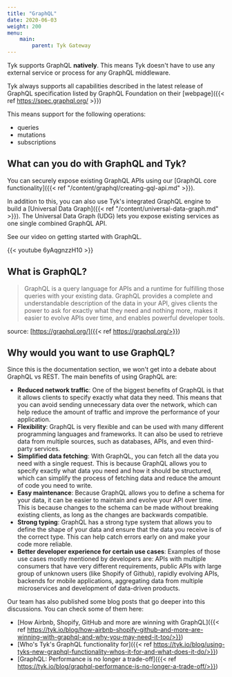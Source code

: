 ```yaml
---
title: "GraphQL"
date: 2020-06-03
weight: 200
menu:
    main:
        parent: Tyk Gateway
---
```


Tyk supports GraphQL **natively**. This means Tyk doesn't have to use any external service or process for any GraphQL middleware.

Tyk always supports all capabilities described in the latest release of GraphQL specification listed by GraphQL Foundation on their [webpage]({{< ref https://spec.graphql.org/ >}})

This means support for the following operations:
- queries
- mutations
- subscriptions

## What can you do with GraphQL and Tyk?

You can securely expose existing GraphQL APIs using our [GraphQL core functionality]({{< ref "/content/graphql/creating-gql-api.md" >}}).

In addition to this, you can also use Tyk's integrated GraphQL engine to build a [Universal Data Graph]({{< ref "/content/universal-data-graph.md" >}}). The Universal Data Graph (UDG) lets you expose existing services as one single combined GraphQL API.

See our video on getting started with GraphQL.

{{< youtube 6yAqgnzzH10 >}}

## What is GraphQL?

> GraphQL is a query language for APIs and a runtime for fulfilling those queries with your existing data. GraphQL provides a complete and understandable description of the data in your API, gives clients the power to ask for exactly what they need and nothing more, makes it easier to evolve APIs over time, and enables powerful developer tools.

source: [https://graphql.org/]({{< ref https://graphql.org/>}})

## Why would you want to use GraphQL?

Since this is the documentation section, we won't get into a debate about GraphQL vs REST. The main benefits of using GraphQL are:
* **Reduced network traffic**: One of the biggest benefits of GraphQL is that it allows clients to specify exactly what data they need. This means that you can avoid sending unnecessary data over the network, which can help reduce the amount of traffic and improve the performance of your application.
* **Flexibility**: GraphQL is very flexible and can be used with many different programming languages and frameworks. It can also be used to retrieve data from multiple sources, such as databases, APIs, and even third-party services.
* **Simplified data fetching**: With GraphQL, you can fetch all the data you need with a single request. This is because GraphQL allows you to specify exactly what data you need and how it should be structured, which can simplify the process of fetching data and reduce the amount of code you need to write.
* **Easy maintenance**: Because GraphQL allows you to define a schema for your data, it can be easier to maintain and evolve your API over time. This is because changes to the schema can be made without breaking existing clients, as long as the changes are backwards compatible.
* **Strong typing**: GraphQL has a strong type system that allows you to define the shape of your data and ensure that the data you receive is of the correct type. This can help catch errors early on and make your code more reliable.
* **Better developer experience for certain use cases**: Examples of those use cases mostly mentioned by developers are: APIs with multiple consumers that have very different requirements, public APIs with large group of unknown users (like Shopify of Github), rapidly evolving APIs, backends for mobile applications, aggregating data from multiple microservices and development of data-driven products.

Our team has also published some blog posts that go deeper into this discussions. You can check some of them here:
* [How Airbnb, Shopify, GitHub and more are winning with GraphQL]({{< ref https://tyk.io/blog/how-airbnb-shopify-github-and-more-are-winning-with-graphql-and-why-you-may-need-it-too/>}})
* [Who's Tyk's GraphQL functionality for]({{< ref https://tyk.io/blog/using-tyks-new-graphql-functionality-whos-it-for-and-what-does-it-do/>}})
* [GraphQL: Performance is no longer a trade-off]({{< ref https://tyk.io/blog/graphql-performance-is-no-longer-a-trade-off/>}})